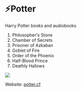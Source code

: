 # ⚡Potter

Harry Potter books and audiobooks

1. Philosopher's Stone
2. Chamber of Secrets
3. Prisoner of Azkaban
4. Goblet of Fire
5. Order of the Phoenix
6. Half-Blood Prince
7. Deathly Hallows

![](https://i.imgur.com/6StrBH5.png)

Website: [potter.cf](http://potter.cf)
